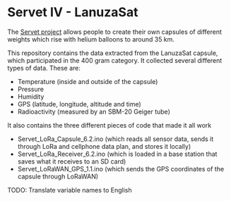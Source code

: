 # Servet IV - LanuzaSat
The [Servet project](https://servet.ibercivis.es/) allows people to create their own capsules of different weights which rise with helium balloons to around 35 km.

This repository contains the data extracted from the LanuzaSat capsule, which participated in the 400 gram category. It collected several different types of data. These are:
* Temperature (inside and outside of the capsule)
* Pressure
* Humidity
* GPS (latitude, longitude, altitude and time)
* Radioactivity (measured by an SBM-20 Geiger tube)

It also contains the three different pieces of code that made it all work
* Servet_LoRa_Capsule_6.2.ino (which reads all sensor data, sends it through LoRa and cellphone data plan, and stores it locally)
* Servet_LoRa_Receiver_6.2.ino (which is loaded in a base station that saves what it receives to an SD card)
* Servet_LoRaWAN_GPS_1.1.ino (which sends the GPS coordinates of the capsule through LoRaWAN)

TODO: Translate variable names to English
